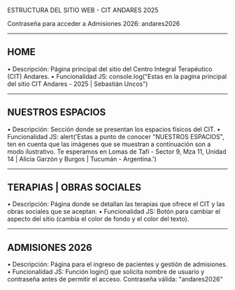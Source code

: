 ESTRUCTURA DEL SITIO WEB - CIT ANDARES 2025

Contraseña para acceder a Admisiones 2026: andares2026

---------------------------------------------
HOME
---------------------------------------------
• Descripción: Página principal del sitio del Centro Integral Terapéutico (CIT) Andares.
• Funcionalidad JS:
  console.log("Estas en la pagina principal del sitio CIT Andares - 2025 | Sebastián Uncos")

---------------------------------------------
NUESTROS ESPACIOS
---------------------------------------------
• Descripción: Sección donde se presentan los espacios físicos del CIT.
• Funcionalidad JS:
  alert('Estas a punto de conocer "NUESTROS ESPACIOS", ten en cuenta que las imágenes que se muestran a continuación son a modo ilustrativo. Te esperamos en Lomas de Tafí - Sector 9, Mza 11, Unidad 14 | Alicia Garzón y Burgos | Tucumán - Argentina.')

---------------------------------------------
TERAPIAS | OBRAS SOCIALES
---------------------------------------------
• Descripción: Página donde se detallan las terapias que ofrece el CIT y las obras sociales que se aceptan.
• Funcionalidad JS:
  Botón para cambiar el aspecto del sitio (cambia el color de fondo y el color del texto).

---------------------------------------------
ADMISIONES 2026
---------------------------------------------
• Descripción: Página para el ingreso de pacientes y gestión de admisiones.
• Funcionalidad JS:
  Función login() que solicita nombre de usuario y contraseña antes de permitir el acceso.
  Contraseña válida: "andares2026"
